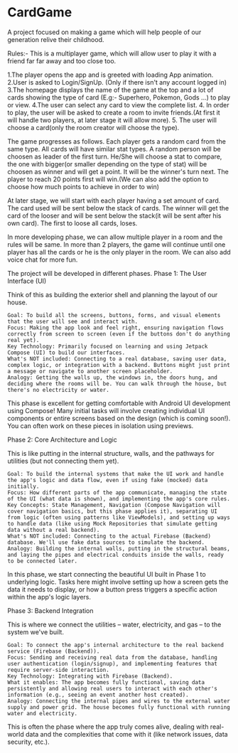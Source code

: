 # CardGame
A project focused on making a game which will help people of our generation relive their childhood.


Rules:- 
This is a multiplayer game, which will allow user to play it with a friend far far away and too close too.

1.The player opens the app and is greeted with loading App animation.
2.User is asked to Login/SignUp. (Only if there isn't any account logged in)
3.The homepage displays the name of the game at the top and a lot of cards showing the type of card (E.g:- Superhero, Pokemon, Gods ...) to play or view.
4.The user can select any card to view the complete list.
4. In order to play, the user will be asked to create a room to invite friends.(At first it will handle two players, at later stage it will allow more).
5. The user will choose a card(only the room creator will choose the type).

The game progresses as follows.
Each player gets a random card from the same type. All cards will have similar stat types.
A random person will be choosen as leader of the first turn.
He/She will choose a stat to compare, the one with bigger(or smaller depending on the type of stat) will be choosen as winner and will get a point.
It will be the winner's turn next.
The player to reach 20 points first will win.(We can also add the option to choose how much points to achieve in order to win)


At later stage, we will start with each player having a set amount of card.
The card used will be sent below the stack of cards.
The winner will get the card of the looser and will be sent below the stack(it will be sent after his own card).
The first to loose all cards, loses.

In more developing phase, we can allow multiple player in a room and the rules will be same.
In more than 2 players, the game will continue until one player has all the cards or he is the only player in the room.
We can also add voice chat for more fun.

The project will be developed in different phases.
Phase 1: The User Interface (UI)

Think of this as building the exterior shell and planning the layout of our house.

    Goal: To build all the screens, buttons, forms, and visual elements that the user will see and interact with.
    Focus: Making the app look and feel right, ensuring navigation flows correctly from screen to screen (even if the buttons don't do anything real yet).
    Key Technology: Primarily focused on learning and using Jetpack Compose (UI) to build our interfaces.
    What's NOT included: Connecting to a real database, saving user data, complex logic, or integration with a backend. Buttons might just print a message or navigate to another screen placeholder.
    Analogy: Getting the walls up, the windows in, the doors hung, and deciding where the rooms will be. You can walk through the house, but there's no electricity or water.

  This phase is excellent for getting comfortable with Android UI development using Compose! Many initial tasks will involve creating individual UI components     or entire screens based on the design (which is coming soon!). You can often work on these pieces in isolation using previews.


Phase 2: Core Architecture and Logic

This is like putting in the internal structure, walls, and the pathways for utilities (but not connecting them yet).

    Goal: To build the internal systems that make the UI work and handle the app's logic and data flow, even if using fake (mocked) data initially.
    Focus: How different parts of the app communicate, managing the state of the UI (what data is shown), and implementing the app's core rules.
    Key Concepts: State Management, Navigation (Compose Navigation will cover navigation basics, but this phase applies it), separating UI from logic (often using patterns like ViewModels), and setting up ways to handle data (like using Mock Repositories that simulate getting data without a real backend).
    What's NOT included: Connecting to the actual Firebase (Backend) database. We'll use fake data sources to simulate the backend.
    Analogy: Building the internal walls, putting in the structural beams, and laying the pipes and electrical conduits inside the walls, ready to be connected later.

In this phase, we start connecting the beautiful UI built in Phase 1 to underlying logic. Tasks here might involve setting up how a screen gets the data it needs to display, or how a button press triggers a specific action within the app's logic layers.


Phase 3: Backend Integration

This is where we connect the utilities – water, electricity, and gas – to the system we've built.

    Goal: To connect the app's internal architecture to the real backend service (Firebase (Backend)).
    Focus: Sending and receiving real data from the database, handling user authentication (login/signup), and implementing features that require server-side interaction.
    Key Technology: Integrating with Firebase (Backend).
    What it enables: The app becomes fully functional, saving data persistently and allowing real users to interact with each other's information (e.g., seeing an event another host created).
    Analogy: Connecting the internal pipes and wires to the external water supply and power grid. The house becomes fully functional with running water and electricity.

This is often the phase where the app truly comes alive, dealing with real-world data and the complexities that come with it (like network issues, data security, etc.).
